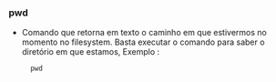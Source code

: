 ### pwd


- Comando que retorna em texto o caminho em que estivermos no momento no filesystem.
Basta executar o comando para saber o diretório em que estamos, Exemplo :


		pwd




